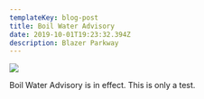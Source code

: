 ```yaml
---
templateKey: blog-post
title: Boil Water Advisory
date: 2019-10-01T19:23:32.394Z
description: Blazer Parkway
---
```

![](/img/boilwater1.jpeg)

Boil Water Advisory is in effect.  This is only a test.
